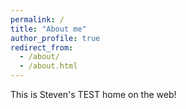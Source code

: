 ```yaml
---
permalink: /
title: "About me"
author_profile: true
redirect_from: 
  - /about/
  - /about.html
---
```

This is Steven's TEST home on the web! 
